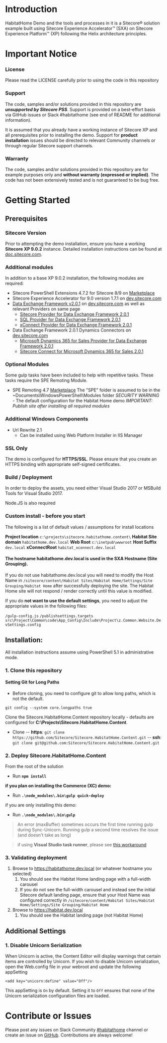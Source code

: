 # Introduction 
HabitatHome  Demo and the tools and processes in it is a Sitecore&reg; solution example built using Sitecore Experience Accelerator&trade; (SXA) on Sitecore Experience Platform&trade; (XP)  following the Helix architecture principles.


# Important Notice

### License
Please read the LICENSE carefully prior to using the code in this repository
 
### Support

The code, samples and/or solutions provided in this repository are ***unsupported by Sitecore PSS***. Support is provided on a best-effort basis via GitHub issues or Slack #habitathome (see end of README for additional information).

It is assumed that you already have a working instance of Sitecore XP and all prerequisites prior to installing the demo. Support for **product installation** issues should be directed to relevant Community channels or through regular Sitecore support channels. 

### Warranty

The code, samples and/or solutions provided in this repository are for example purposes only and **without warranty (expressed or implied)**. The code has not been extensively tested and is not guaranteed to be bug free.  

# Getting Started

## Prerequisites

### Sitecore Version

Prior to attempting the demo installation, ensure you have a working **Sitecore XP 9.0.2** instance. Detailed installation instructions can be found at [doc.sitecore.com](https://dev.sitecore.net/Downloads/Sitecore_Experience_Platform/90/Sitecore_Experience_Platform_90_Update2.aspx).

### Additional modules
In addition to a base XP 9.0.2 installation, the following modules are required:

- Sitecore PowerShell Extensions 4.7.2 for Sitecore 8/9 on [Marketplace](https://marketplace.sitecore.net/services/~/download/3D2CADDAB4A34CEFB1CFD3DD86D198D5.ashx?data=Sitecore%20PowerShell%20Extensions-4.7.2%20for%20Sitecore%208&itemId=6aaea046-83af-4ef1-ab91-87f5f9c1aa57)
- Sitecore Experience Accelerator for 9.0 version 1.7.1 on [dev.sitecore.com](https://dev.sitecore.net/Downloads/Sitecore_Experience_Accelerator/17/Sitecore_Experience_Accelerator_17_Update1.aspx)
- [Data Exchange Framework v2.0.1](https://dev.sitecore.net/~/media/C50B044E45FE4C4DA9E675CBEED3AA09.ashx) on [dev.sitecore.com](https://dev.sitecore.net/Downloads/Data_Exchange_Framework/2x/Data_Exchange_Framework_201.aspx) as well as relevant Providers on same page
	- [Sitecore Provider for Data Exchange Framework 2.0.1](https://dev.sitecore.net/~/media/D57A1FBB98ED4125B78D740E5B5F1772.ashx)
	- [SQL Provider for Data Exchange Framework 2.0.1](https://dev.sitecore.net/~/media/F243222B9A95497BAB6B591D39560E95.ashx)
	- [xConnect Provider for Data Exchange Framework 2.0.1](https://dev.sitecore.net/~/media/C61F1265BB494CAFA4229FC9FC704AB0.ashx) 
- Data Exchange Framework 2.0.1 Dynamics Connectors on [dev.sitecore.com](https://dev.sitecore.net/Downloads/Dynamics_CRM_Connect/2x/Sitecore_Connect_for_Microsoft_Dynamics_365_for_Sales_201.aspx)
	- [Microsoft Dynamics 365 for Sales Provider for Data Exchange Framework 2.0.1](https://dev.sitecore.net/~/media/819FB4C75CC74A8C984C343BEF7B53F1.ashx)
	- [Sitecore Connect for Microsoft Dynamics 365 for Sales 2.0.1](https://dev.sitecore.net/~/media/ADBAF4CC6736499EBA0EBA6A9767D825.ashx)

### Optional Modules
Some gulp tasks have been included to help with repetitive tasks. These tasks require the SPE Remoting Module.

- SPE Remoting 4.7 [Marketplace](https://marketplace.sitecore.net/services/~/download/9624E65780594246A30FCB2F79770ECA.ashx?data=SPE%20Remoting-4.7&itemId=6aaea046-83af-4ef1-ab91-87f5f9c1aa57)
The "SPE" folder is assumed to be in the ~Documents\WindowsPowerShell\Modules folder 
*SECURITY WARNING* - The default configuration for the Habitat Home demo
*IMPORTANT: Publish site after installing all required modules*

### Additional Windows Components
- Url Rewrite 2.1 
	- Can be installed using Web Platform Installer in IIS Manager
### SSL Only
The demo is configured for **HTTPS/SSL**. Please ensure that you create an HTTPS binding with appropriate self-signed certificates.

### Build / Deployment

In order to deploy the assets, you need either Visual Studio 2017 or MSBuild Tools for Visual Studio 2017.

Node.JS is also required



### Custom install - before you start

The following is a list of default values / assumptions for install locations

**Project location**		`c:\projects\sitecore.habitathome.content\`
**Habitat Site domain**				`habitathome.dev.local`
**Web Root**						`c:\inetpub\wwwroot`
**Host Suffix**						`dev.local`
**xConnectRoot** 	`habitat_xconnect.dev.local`


#### The hostname habitathome.dev.local is used in the SXA Hostname (Site Grouping). 

If you do not use habitathome.dev.local you will need to modify the Host Name in 
`/sitecore/content/Habitat Sites/Habitat Home/Settings/Site Grouping/Habitat Home` after successfully deploying the site.
The Habitat Home site will not respond / render correctly until this value is modified. 

If you do **not want to use the default settings**, you need to adjust the appropriate values in the following files:

`/gulp-config.js` 
`/publishsettings.targets` 
`src\Project\Common\code\App_Config\Include\Project\z.Common.Website.DevSettings.config`


## Installation:

All installation instructions assume using PowerShell 5.1 in administrative mode.

### 1. Clone this repository

#### Setting Git for Long Paths

- Before cloning, you need to configure git to allow long paths, which is not the default.

`git config --system core.longpaths true`

Clone the Sitecore.HabitatHome.Content repository locally - defaults are configured for **C:\Projects\Sitecore.HabitatHome.Content**. 


- Clone 
-- **https**:	`git clone https://github.com/Sitecore/Sitecore.HabitatHome.Content.git` 
-- **ssh**:		`git clone git@github.com:Sitecore/Sitecore.HabitatHome.Content.git`

### 2. Deploy Sitecore.HabitatHome.Content

From the root of the solution
- Run **`npm install`**

**if you plan on installing the Commerce (XC) demo:**
- Run **`.\node_modules\.bin\gulp quick-deploy`** 

if you are only installing this demo:
- Run **`.\node_modules\.bin\gulp`**

> An error (maxBuffer) sometimes occurs the first time running gulp during Sync-Unicorn. 
> Running gulp a second time resolves the issue (and doesn't take as long)

> if using **Visual Studio task runner**, please see [this workaround](https://stackoverflow.com/questions/45580456/visual-studio-task-runner-error-with-es6)
### 3. Validating deployment



1. Browse to https://habitathome.dev.local (or whatever hostname you selected)
	1. You should see the Habitat Home landing page with a full-width carousel
	2. If you do not see the full-width carousel and instead see the initial Sitecore default landing page, ensure that your Host Name was configured correctly in `/sitecore/content/Habitat Sites/Habitat Home/Settings/Site Grouping/Habitat Home`
1. Browse to https://habitat.dev.local
	1. You should see the Habitat landing page (not Habitat Home)


## Additional Settings
### 1. Disable Unicorn Serialization
When Unicorn is active, the Content Editor will display warnings that certain items are controlled by Unicorn. If you wish to disable Unicorn serialization, open the Web.config file in your webroot and update the following appSetting

    <add key="unicorn:define" value="Off"/>
This appSetting is `On` by default. Setting it to `Off` ensures that none of the Unicorn serialization configuration files are loaded.

# Contribute or Issues
Please post any issues on Slack Community [#habitathome](https://sitecorechat.slack.com/messages/habitathome/) channel or create an issue on [GitHub](https://github.com/Sitecore/Sitecore.HabitatHome.Content/issues). Contributions are always welcome!
